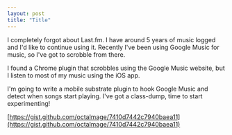 ```yaml
---
layout: post
title: "Title"
---
```


I completely forgot about Last.fm. I have around 5 years of music logged and I'd like to continue using it. Recently I've been using Google Music for music, so I've got to scrobble from there. 

I found a Chrome plugin that scrobbles using the Google Music website, but I listen to most of my music using the iOS app. 

I'm going to write a mobile substrate plugin to hook Google Music and detect when songs start playing. I've got a class-dump, time to start experimenting!

[https://gist.github.com/octalmage/7410d7442c7940baea11](https://gist.github.com/octalmage/7410d7442c7940baea11)